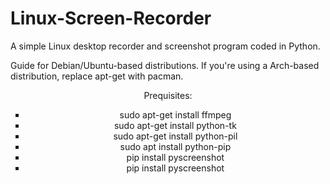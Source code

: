 # Linux-Screen-Recorder
A simple Linux desktop recorder and screenshot program coded in Python.

Guide for Debian/Ubuntu-based distributions. If you're using a Arch-based distribution, replace apt-get with pacman.
<center>Prequisites:
<ul style="list-style-type:square;">
  <li>sudo apt-get install ffmpeg</li>
  <li>sudo apt-get install python-tk</li>
  <li>sudo apt-get install python-pil</li>
  <li>sudo apt install python-pip</li>
  <li>pip install pyscreenshot</li>
  <li>pip install pyscreenshot</li>
